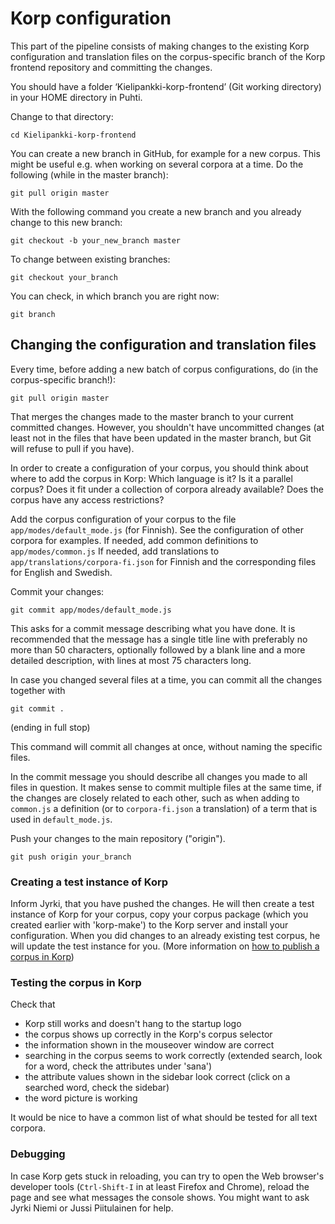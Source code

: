 # Korp configuration
This part of the pipeline consists of making changes to the existing Korp configuration and translation files on the corpus-specific branch of the Korp frontend repository and committing the changes.

You should have a folder ‘Kielipankki-korp-frontend’ (Git working directory) in your HOME directory in Puhti. 

Change to that directory:

    cd Kielipankki-korp-frontend

You can create a new branch in GitHub, for example for a new corpus. This might be useful e.g. when working on several corpora at a time. Do the following (while in the master branch):

	git pull origin master 


With the following command you create a new branch and you already change to this new branch:

    git checkout -b your_new_branch master 



To change between existing branches:

	git checkout your_branch

You can check, in which branch you are right now:

	git branch
  
  
## Changing the configuration and translation files

Every time, before adding a new batch of corpus configurations, do (in the corpus-specific branch!):

    git pull origin master  

That merges the changes made to the master branch to your current committed changes. However, you shouldn't have uncommitted changes (at least not in the files that have been updated in the master branch, but Git will refuse to pull if you have). 

In order to create a configuration of your corpus, you should think about where to add the corpus in Korp: Which language is it? Is it a parallel corpus? Does it fit under a collection of corpora already available? Does the corpus have any access restrictions?

Add the corpus configuration of your corpus to the file `app/modes/default_mode.js` (for Finnish). See the configuration of other corpora for examples.
If needed, add common definitions to `app/modes/common.js` 
If needed, add translations to `app/translations/corpora-fi.json` for Finnish and the corresponding files for English and Swedish.
      
Commit your changes:

    git commit app/modes/default_mode.js

This asks for a commit message describing what you have done. It is recommended that the message has a single title line with preferably no more than 50 characters, optionally followed by a blank line and a more detailed description, with lines at most 75 characters long.

In case you changed several files at a time, you can commit all the changes together with 

    git commit . 
(ending in full stop)

This command will commit all changes at once, without naming the specific files.

In the commit message you should describe all changes you made to all files in question. It makes sense to commit multiple files at the same time, if the changes are closely related to each other, such as when adding to `common.js` a definition (or to `corpora-fi.json` a translation) of a term that is used in `default_mode.js`.

Push your changes to the main repository ("origin").

    git push origin your_branch
        

### Creating a test instance of Korp
Inform Jyrki, that you have pushed the changes. He will then create a test instance of Korp for your corpus, copy your corpus package (which you created earlier with 'korp-make') to the Korp server and install your configuration. When you did changes to an already existing test corpus, he will update the test instance for you. (More information on [how to publish a corpus in Korp](howto_korp_publish.md))

### Testing the corpus in Korp

Check that

- Korp still works and doesn't hang to the startup logo
- the corpus shows up correctly in the Korp's corpus selector
- the information shown in the mouseover window are correct
- searching in the corpus seems to work correctly (extended search, look for a word, check the attributes under 'sana')
- the attribute values shown in the sidebar look correct (click on a searched word, check the sidebar)
- the word picture is working



It would be nice to have a common list of what should be tested for all text corpora.


### Debugging    
In case Korp gets stuck in reloading, you can try to open the Web browser's developer tools (`Ctrl-Shift-I` in at least Firefox and Chrome), reload the page and see what messages the console shows. You might want to ask Jyrki Niemi or Jussi Piitulainen for help.

